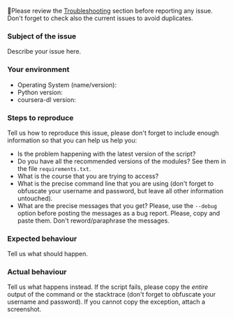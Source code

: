🚨Please review the [Troubleshooting](../README.md#troubleshooting) section
before reporting any issue. Don't forget to check also the current issues to
avoid duplicates.

### Subject of the issue
Describe your issue here.

### Your environment
* Operating System (name/version):
* Python version:
* coursera-dl version:

### Steps to reproduce
Tell us how to reproduce this issue, please don't forget to include
enough information so that you can help us help you:

* Is the problem happening with the latest version of the script?
* Do you have all the recommended versions of the modules? See them in the
  file `requirements.txt`.
* What is the course that you are trying to access?
* What is the precise command line that you are using (don't forget to obfuscate
  your username and password, but leave all other information untouched).
* What are the precise messages that you get? Please, use the `--debug`
  option before posting the messages as a bug report. Please, copy and paste
  them.  Don't reword/paraphrase the messages.

### Expected behaviour
Tell us what should happen.

### Actual behaviour
Tell us what happens instead. If the script fails, please copy the *entire*
output of the command or the stacktrace (don't forget to obfuscate your
username and password). If you cannot copy the exception, attach a screenshot.
